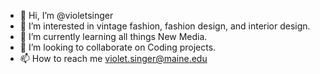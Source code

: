 - 👋 Hi, I’m @violetsinger
- 👀 I’m interested in vintage fashion, fashion design, and interior design.
- 🌱 I’m currently learning all things New Media.
- 💞️ I’m looking to collaborate on Coding projects.
- 📫 How to reach me violet.singer@maine.edu

<!---
violetsinger/violetsinger is a ✨ special ✨ repository because its `README.md` (this file) appears on your GitHub profile.
You can click the Preview link to take a look at your changes.
--->
